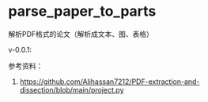 # parse_paper_to_parts
解析PDF格式的论文（解析成文本、图、表格）

v-0.0.1: 

参考资料：
1. <https://github.com/Alihassan7212/PDF-extraction-and-dissection/blob/main/project.py>